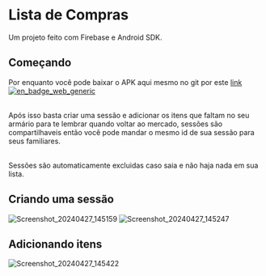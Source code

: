 # Lista de Compras

Um projeto feito com Firebase e Android SDK.

## Começando

Por enquanto você pode baixar o APK aqui mesmo no git por este <a href='https://github.com/viniciusmarchioni/ListaDeCompras/blob/master/apk/app-debug.apk'>link</a><br>
<a href="https://play.google.com/store/apps/details?id=com.viniciusmarchioni.compras">![en_badge_web_generic](https://github.com/viniciusmarchioni/ListaDeCompras/assets/85034259/a3097ca7-1522-451a-9345-879f6dc5aba8)</a>
<br>
<br>

Após isso basta criar uma sessão e adicionar os itens que faltam no seu armário para te lembrar quando voltar ao mercado,
sessões são compartilhaveis então você pode mandar o mesmo id de sua sessão para seus familiares.<br><br>

Sessões são automaticamente excluidas caso saia e não haja nada em sua lista.

## Criando uma sessão
![Screenshot_20240427_145159](https://github.com/viniciusmarchioni/ListaDeCompras/assets/85034259/f1b31ae1-0166-4003-abe1-c3a0f03ddfb2)
![Screenshot_20240427_145247](https://github.com/viniciusmarchioni/ListaDeCompras/assets/85034259/7591ed2c-d99d-4600-9216-808cb7e81342)



## Adicionando itens
![Screenshot_20240427_145422](https://github.com/viniciusmarchioni/ListaDeCompras/assets/85034259/c74b7475-1752-452a-a106-f6121e80cebf)
